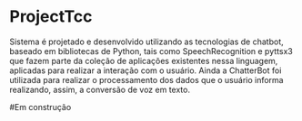 # ProjectTcc
Sistema é projetado e desenvolvido utilizando as tecnologias de chatbot, baseado em bibliotecas de Python, tais como SpeechRecognition e pyttsx3 que fazem
parte da coleção de aplicações existentes nessa linguagem, aplicadas para realizar a interação com o usuário. Ainda a ChatterBot foi utilizada para realizar 
o processamento dos dados que o usuário informa realizando, assim, a conversão de voz em texto.

#Em construção
